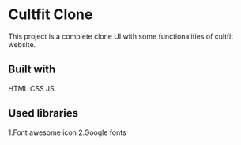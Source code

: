 # Cultfit Clone
This project is a complete clone UI with some functionalities of cultfit website. 

## Built with
HTML
CSS
JS

## Used libraries
1.Font awesome icon
2.Google fonts
